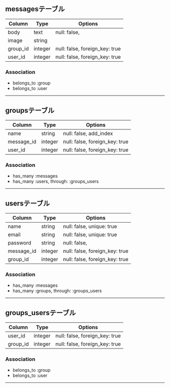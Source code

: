 ## messagesテーブル

|Column   |Type    |Options                        |
|---------|--------|-------------------------------|
|body     |text    |null: false,                   |
|image    |string  |                               |
|group_id |integer |null: false, foreign_key: true |
|user_id  |integer |null: false, foreign_key: true |

### Association
- belongs_to :group
- belongs_to :user

*********************************************************************

## groupsテーブル

|Column     |Type    |Options                        |
|-----------|--------|-------------------------------|
|name       |string  |null: false, add_index         |
|message_id |integer |null: false, foreign_key: true |
|user_id    |integer |null: false, foreign_key: true |

### Association
- has_many :messages
- has_many :users, through: :groups_users

*********************************************************************

## usersテーブル

|Column     |Type    |Options                        |
|-----------|--------|-------------------------------|
|name       |string  |null: false, unique: true      |
|email      |string  |null: false, unique: true      |
|password   |string  |null: false,                   |
|message_id |integer |null: false, foreign_key: true |
|group_id   |integer |null: false, foreign_key: true |


### Association
- has_many :messages
- has_many :groups, through: :groups_users

*********************************************************************

## groups_usersテーブル

|Column   |Type    |Options                        |
|---------|--------|-------------------------------|
|user_id  |integer |null: false, foreign_key: true |
|group_id |integer |null: false, foreign_key: true |

### Association
- belongs_to :group
- belongs_to :user

*********************************************************************